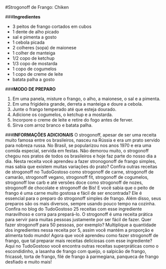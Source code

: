 #Strogonoff de Frango: Chiken

###**Ingredientes**
* 3 peitos de frango cortados em cubos
* 1 dente de alho picado
* sal e pimenta a gosto
* 1 cebola picada
* 2 colheres (sopa) de maionese
* 1 colher de manteiga
* 1/2 copo de ketchup
* 1/3 copo de mostarda
* 1 copo de cogumelos
* 1 copo de creme de leite
* batata palha a gosto
 
###**MODO DE PREPARO**
 1. Em uma panela, misture o frango, o alho, a maionese, o sal e a pimenta.
 2. Em uma frigideira grande, derreta a manteiga e doure a cebola.
 3. Junte o frango temperado até que esteja dourado.
 4. Adicione os cogumelos, o ketchup e a mostarda.
 5. Incorpore o creme de leite e retire do fogo antes de ferver.
 6. Sirva com arroz branco e batata palha.

###**INFORMAÇÕES ADICIONAIS**
O strogonoff, apesar de ser uma receita muito famosa entre os brasileiros, 
nasceu na Rússia e era um prato servido para nobreza russa. No Brasil, se 
popularizou nos anos 1970 e era uma comida especial, servida em festas. 
Não demorou muito, o strogonoff chegou nos pratos de todos os brasileiros 
e hoje faz parte do nosso dia a dia.
Nesta receita você aprendeu a fazer stronogonoff de frango simples, mas 
sabia que existem muitas variações do prato? Confira outras receitas de 
strogonoff no TudoGostoso como strogonoff de carne, strogonoff de camarão, 
strogonoff vegano, strogonoff fit, strogonoff de cogumelos, strogonoff low
 carb e até versões doce como strogonoff de nozes, strogonoff de chocolate
e strogonoff de Bis!
E você sabia que o peito de frango é uma carne muito gostosa e fácil de ser
encontrada? Ele é essencial para o preparo do strogonoff simples de frango.
Além disso, seus preparos são os mais diversos, sempre 
usando pouco tempo na cozinha. Confira no blog do TudoGostoso 25 receitas 
com esse ingrediente maravilhoso e corra para prepará-lo. 
O strogonoff é uma receita prática para servir para muitas pessoas justamente
por ser fácil de fazer. Quer fazer strogonoff para 50 pessoas, por exemplo?
Multiplique a quantidade dos ingredientes nessa receita por 5, assim você 
mantém a proporção e alimenta todo mundo!
Agora que você aprendeu como fazer strogonoff de frango, que tal preparar 
mais receitas deliciosas com esse ingrediente? Aqui no TudoGostoso você 
encontra outras receitas superpráticas como o escondidinho, a 
lasanha de frango com queijo, o salpicão de frango, fricassê, torta de frango,
 filé de frango à parmegiana, panqueca de frango desfiado e muito mais!
